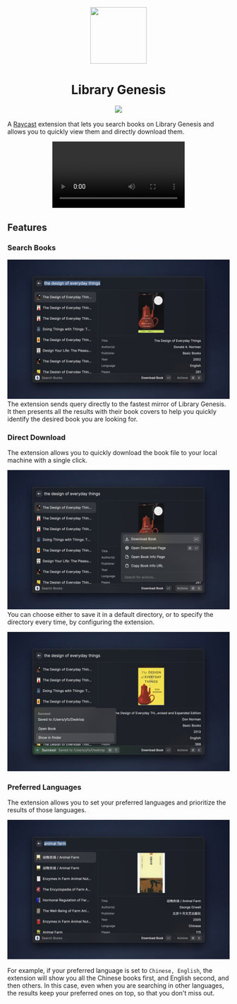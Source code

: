 <p align="center">
  <img src="https://raw.githubusercontent.com/yz3440/extensions/main/extensions/library-genesis/assets/command-icon.png" height="128" width="128">
  <h1 align="center">Library Genesis</h1>
</p>

<p align="center">
  <a title="Install Library Genesis Raycast Extension" href="https://www.raycast.com/yz3440/library-genesis#install">
    <img height="64" style="height: 64px" src="https://assets.raycast.com/yz3440/library-genesis/install_button@2x.png">
  </a>
</p>

A [Raycast](https://raycast.com/) extension that lets you search books on Library Genesis and allows you to quickly view them and directly download them.

<p align="center">
   <video src="https://user-images.githubusercontent.com/24559576/209476646-8c9fc1c7-e035-4ab1-b7e3-ebbe54c9c5b4.mp4" />
</p>

## Features

### Search Books

![Screencast](./metadata/library-genesis-1.png)
The extension sends query directly to the fastest mirror of Library Genesis. It then presents all the results with their book covers to help you quickly identify the desired book you are looking for.

### Direct Download

The extension allows you to quickly download the book file to your local machine with a single click.

![Screencast](./metadata/library-genesis-2.png)
You can choose either to save it in a default directory, or to specify the directory every time, by configuring the extension.

![Screencast](./metadata/library-genesis-3.png)

### Preferred Languages

The extension allows you to set your preferred languages and prioritize the results of those languages.

![Screencast](./metadata/library-genesis-4.png)

For example, if your preferred language is set to `Chinese, English`, the extension will show you all the Chinese books first, and English second, and then others. In this case, even when you are searching in other languages, the results keep your preferred ones on top, so that you don't miss out.
